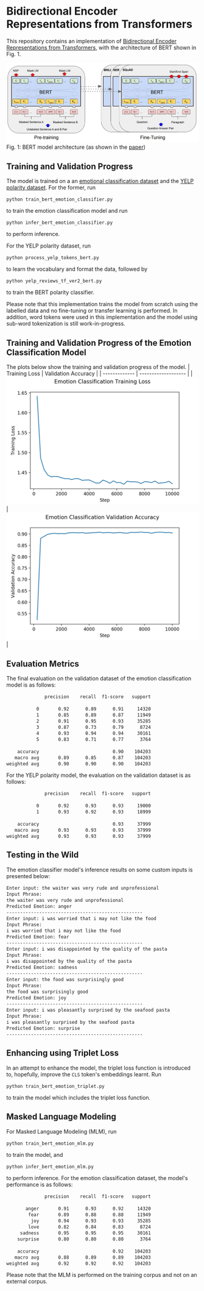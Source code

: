 # Bidirectional Encoder Representations from Transformers
This repository contains an implementation of [Bidirectional Encoder Representations from Transformers](https://arxiv.org/abs/1810.04805v2), with the architecture of BERT shown in Fig. 1. 

![BERT_architecture](BERT_network.JPG)
Fig. 1: BERT model architecture (as shown in the [paper](https://arxiv.org/abs/1810.04805v2))

## Training and Validation Progress
The model is trained on a an [emotional classification dataset](https://github.com/dair-ai/emotion_dataset) and the [YELP polarity dataset](https://course.fast.ai/datasets). For the former, run
```
python train_bert_emotion_classifier.py
```
to train the emotion classification model and run
```
python infer_bert_emotion_classifier.py
```
to perform inference. 

For the YELP polarity dataset, run
```
python process_yelp_tokens_bert.py
```
to learn the vocabulary and format the data, followed by
```
python yelp_reviews_tf_ver2_bert.py
```
to train the BERT polarity classifier. 

Please note that this implementation trains the model from scratch using the labelled data and no fine-tuning or transfer learning is performed. In addition, word tokens were used in this implementation and the model using sub-word tokenization is still work-in-progress.

## Training and Validation Progress of the Emotion Classification Model
The plots below show the training and validation progress of the model.
| Training Loss | Validation Accuracy |
| ------------- | ------------------- |
| ![training_loss](training_loss.jpg) | ![validation_accuracy](validation_accuracy.jpg) |

## Evaluation Metrics
The final evaluation on the validation dataset of the emotion classification model is as follows:
```
              precision    recall  f1-score   support

           0       0.92      0.89      0.91     14320
           1       0.85      0.89      0.87     11949
           2       0.91      0.95      0.93     35285
           3       0.87      0.73      0.79      8724
           4       0.93      0.94      0.94     30161
           5       0.83      0.71      0.77      3764

    accuracy                           0.90    104203
   macro avg       0.89      0.85      0.87    104203
weighted avg       0.90      0.90      0.90    104203
```

For the YELP polarity model, the evaluation on the validation dataset is as follows:
```
              precision    recall  f1-score   support

           0       0.92      0.93      0.93     19000
           1       0.93      0.92      0.93     18999

    accuracy                           0.93     37999
   macro avg       0.93      0.93      0.93     37999
weighted avg       0.93      0.93      0.93     37999
```

## Testing in the Wild
The emotion classifier model's inference results on some custom inputs is presented below:
```
Enter input: the waiter was very rude and unprofessional
Input Phrase:
the waiter was very rude and unprofessional
Predicted Emotion: anger
--------------------------------------------------
Enter input: i was worried that i may not like the food
Input Phrase:
i was worried that i may not like the food
Predicted Emotion: fear
--------------------------------------------------
Enter input: i was disappointed by the quality of the pasta
Input Phrase:
i was disappointed by the quality of the pasta
Predicted Emotion: sadness
--------------------------------------------------
Enter input: the food was surprisingly good
Input Phrase:
the food was surprisingly good
Predicted Emotion: joy
--------------------------------------------------
Enter input: i was pleasantly surprised by the seafood pasta
Input Phrase:
i was pleasantly surprised by the seafood pasta
Predicted Emotion: surprise
--------------------------------------------------
```

## Enhancing using Triplet Loss
In an attempt to enhance the model, the triplet loss function is introduced to, hopefully, improve the `CLS` token's embeddings learnt. Run
```
python train_bert_emotion_triplet.py
```
to train the model which includes the triplet loss function.

## Masked Language Modeling
For Masked Language Modeling (MLM), run 
```
python train_bert_emotion_mlm.py
```
to train the model, and
```
python infer_bert_emotion_mlm.py
```
to perform inference. For the emotion classification dataset, the model's performance is as follows:
```
              precision    recall  f1-score   support

       anger       0.91      0.93      0.92     14320
        fear       0.89      0.88      0.88     11949
         joy       0.94      0.93      0.93     35285
        love       0.82      0.84      0.83      8724
     sadness       0.95      0.95      0.95     30161
    surprise       0.80      0.80      0.80      3764

    accuracy                           0.92    104203
   macro avg       0.88      0.89      0.89    104203
weighted avg       0.92      0.92      0.92    104203
```
Please note that the MLM is performed on the training corpus and not on an external corpus.


